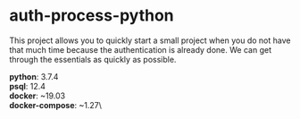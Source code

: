 # auth-process-python

This project allows you to quickly start a small project when you do not have that much time because the authentication is already done. We can get through the essentials as quickly as possible.

**python**: 3.7.4\
**psql**: 12.4\
**docker**: ~19.03\
**docker-compose**: ~1.27\
